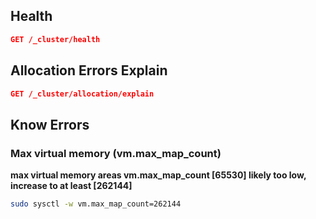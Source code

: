 ## Health

```json
GET /_cluster/health
```


## Allocation Errors Explain

```json
GET /_cluster/allocation/explain
```

## Know Errors

### Max virtual memory (vm.max_map_count)

**max virtual memory areas vm.max_map_count [65530] likely too low, increase to at least [262144]**

```bash
sudo sysctl -w vm.max_map_count=262144
```
